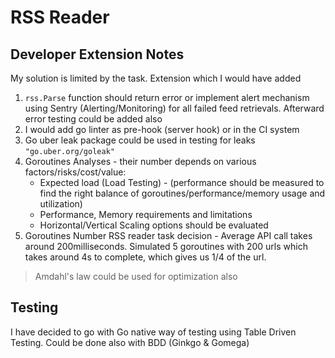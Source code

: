 # RSS Reader

## Developer Extension Notes
My solution is limited by the task. Extension which I would have added 
1. `rss.Parse` function should return error or implement alert mechanism using Sentry (Alerting/Monitoring) for all failed feed retrievals. Afterward error testing could be added also
2. I would add go linter as pre-hook (server hook) or in the CI system
3. Go uber leak package could be used in testing for leaks `"go.uber.org/goleak"`
4. Goroutines Analyses - their number depends on various factors/risks/cost/value:
   - Expected load (Load Testing) - (performance should be measured to find the right balance of goroutines/performance/memory usage and utilization)
   - Performance, Memory requirements and limitations
   - Horizontal/Vertical Scaling options should be evaluated
5. Goroutines Number RSS reader task decision - Average API call takes around 200milliseconds. Simulated 5 goroutines with 200 urls which takes around 4s to complete, which gives us 1/4 of the url.
>Amdahl's law could be used for optimization also

## Testing
I have decided to go with Go native way of testing using Table Driven Testing. Could be done also with BDD (Ginkgo & Gomega)


